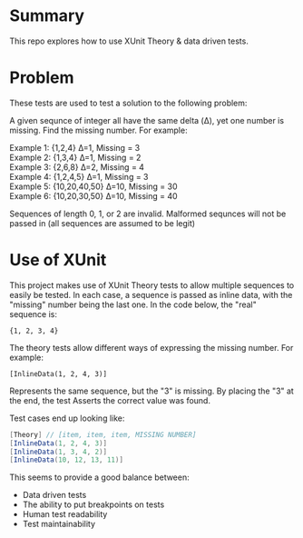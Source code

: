 # Summary
This repo explores how to use XUnit Theory & data driven tests. 

# Problem
These tests are used to test a solution to the following problem:

A given sequnce of integer all have the same delta (Δ), yet one number is missing. Find the missing number. For example:

Example 1: {1,2,4} Δ=1, Missing = 3 <br/>
Example 2: {1,3,4} Δ=1, Missing = 2 <br/>
Example 3: {2,6,8} Δ=2, Missing = 4 <br/>
Example 4: {1,2,4,5} Δ=1, Missing = 3 <br/>
Example 5: {10,20,40,50} Δ=10, Missing = 30 <br/>
Example 6: {10,20,30,50} Δ=10, Missing = 40 <br/>

Sequences of length 0, 1, or 2 are invalid. 
Malformed sequnces will not be passed in (all sequences are assumed to be legit)

# Use of XUnit
This project makes use of XUnit Theory tests to allow multiple sequences to easily be tested. In each case, a sequence is passed as inline data, with the "missing" number being the last one. In the code below, the "real" sequence is:
```
{1, 2, 3, 4}
```
The theory tests allow different ways of expressing the missing number. For example:
```
[InlineData(1, 2, 4, 3)]
```
Represents the same sequence, but the "3" is missing. By placing the "3" at the end, the test Asserts the correct value was found.

Test cases end up looking like:
```cs
[Theory] // [item, item, item, MISSING NUMBER]
[InlineData(1, 2, 4, 3)]
[InlineData(1, 3, 4, 2)]
[InlineData(10, 12, 13, 11)]
```

This seems to provide a good balance between:
* Data driven tests
* The ability to put breakpoints on tests
* Human test readability
* Test maintainability